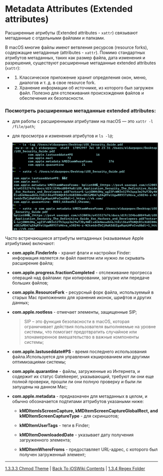 # Metadata Attributes (Extended attributes)

Расширенные атрибуты (Extended attributes - `xattr`) связывают метаданные с отдельными файлами и папками. 

В macOS многие файлы имеют ветвления ресурсов (resource forks), содержащие метаданные (attributes - `xattr`). Помимо стандартных атрибутов метаданных, таких как размер файла, дата изменения и разрешения, существуют расширенные метаданные extended attributes (`xattr`):
* 1) Классическое приложение хранит определения окон, меню, диалогов и т. д. в свое resource fork.
* 2) Хранение информации об источнике, из которого был загружен файл. Полезно для отслеживания происхождения файлов и обеспечения их безопасности.


### Посмотреть расширенные метаданные extended attributes: 

* для работы с расширенными атрибутами на macOS — это `xattr -l /file/path`; 
* для просмотра и изменения атрибутов и `ls -l@`;

    ![Extended Attributes](https://github.com/eldaroid/pictures/blob/master/iOSWiki/Common/ExtendedAttributes.png?raw=true)

Часто встречающиеся аттрибуты метаданных (называемые Apple атрибутами) включают:

* **com.apple.FinderInfo** - хранит флаги и настройки Finder: информация является ли файл пакетом или нужно ли скрывать расширение файла;

* **com.apple.progress.fractionCompleted** - отслеживание прогресса операций над файлами: при копировании, загрузке или передаче больших файлов;

* **com.apple.ResourceFork** - ресурсный форк файла, используемый в старых Mac приложениях для хранения иконок, шрифтов и других данных;

* **com.apple.rootless** - отмечает элементы, защищенные SIP;

    > SIP – это функция безопасности в macOS, которая ограничивает действия пользователя выполняемые на уровне системы, что помогает предотвратить случайное или злонамеренное вмешательство в важные компоненты системы;

* **com.apple.lastuseddate#PS** - время последнего использования файла.Используется для управления кэшированием или другими оптимизациями системы;

* **com.apple.quarantine** - файлы, загруженные из Интернета, и содержит их статус Gatekeeper, указывающий, требуют ли они еще полной проверки, прошли ли они полную проверку и были ли запущены на данном Mac;

* **com.apple.metadata** - предназначен для метаданных в целом, и обычно обозначается подтипами аттрибутов указаными ниже:

    * **kMDItemIsScreenCapture, kMDItemScreenCaptureGlobalRect, and kMDItemScreenCaptureType** - для скриншотов;

    * **kMDItemUserTags** - теги в Finder;

    * **kMDItemDownloadedDate** - указывает дату получения загруженного элемента;

    * **kMDItemWhereFroms** - предоставляет URL-адрес, с которого был получен загруженный элемент;


---

[1.3.3.3 Chmod Theme](./1.3.3.3%20Chmod.md) | [Back To iOSWiki Contents](https://github.com/eldaroid/iOSWiki) |  [1.3.4 Regex Folder](../1.3.4%20Regex/)
